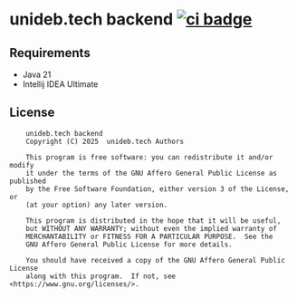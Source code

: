 # unideb.tech backend [![ci badge](https://github.com/based-zrt/unitech-backend/actions/workflows/check.yml/badge.svg)](https://github.com/based-zrt/unitech-backend/actions/workflows/check.yml)

## Requirements
- Java 21
- Intellij IDEA Ultimate

## License
```
    unideb.tech backend
    Copyright (C) 2025  unideb.tech Authors

    This program is free software: you can redistribute it and/or modify
    it under the terms of the GNU Affero General Public License as published
    by the Free Software Foundation, either version 3 of the License, or
    (at your option) any later version.

    This program is distributed in the hope that it will be useful,
    but WITHOUT ANY WARRANTY; without even the implied warranty of
    MERCHANTABILITY or FITNESS FOR A PARTICULAR PURPOSE.  See the
    GNU Affero General Public License for more details.

    You should have received a copy of the GNU Affero General Public License
    along with this program.  If not, see <https://www.gnu.org/licenses/>.
```